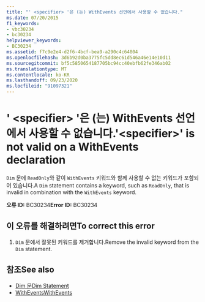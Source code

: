 ```yaml
---
title: "' <specifier> '은 (는) WithEvents 선언에서 사용할 수 없습니다."
ms.date: 07/20/2015
f1_keywords:
- vbc30234
- bc30234
helpviewer_keywords:
- BC30234
ms.assetid: f7c9e2e4-d2f6-4bcf-bea9-a290c4c64804
ms.openlocfilehash: 3d6b92d0ba3775fc5dd8ec61d546a46e14e10d11
ms.sourcegitcommit: bf5c5850654187705bc94cc40ebfb62fe346ab02
ms.translationtype: MT
ms.contentlocale: ko-KR
ms.lasthandoff: 09/23/2020
ms.locfileid: "91097321"
---
```

# <a name="specifier-is-not-valid-on-a-withevents-declaration"></a><span data-ttu-id="f1d3b-102">' \<specifier> '은 (는) WithEvents 선언에서 사용할 수 없습니다.</span><span class="sxs-lookup"><span data-stu-id="f1d3b-102">'\<specifier>' is not valid on a WithEvents declaration</span></span>

<span data-ttu-id="f1d3b-103">`Dim` 문에 `ReadOnly`와 같이 `WithEvents` 키워드와 함께 사용할 수 없는 키워드가 포함되어 있습니다.</span><span class="sxs-lookup"><span data-stu-id="f1d3b-103">A `Dim` statement contains a keyword, such as `ReadOnly`, that is invalid in combination with the `WithEvents` keyword.</span></span>  
  
 <span data-ttu-id="f1d3b-104">**오류 ID:** BC30234</span><span class="sxs-lookup"><span data-stu-id="f1d3b-104">**Error ID:** BC30234</span></span>  
  
## <a name="to-correct-this-error"></a><span data-ttu-id="f1d3b-105">이 오류를 해결하려면</span><span class="sxs-lookup"><span data-stu-id="f1d3b-105">To correct this error</span></span>  
  
1. <span data-ttu-id="f1d3b-106">`Dim` 문에서 잘못된 키워드를 제거합니다.</span><span class="sxs-lookup"><span data-stu-id="f1d3b-106">Remove the invalid keyword from the `Dim` statement.</span></span>  
  
## <a name="see-also"></a><span data-ttu-id="f1d3b-107">참조</span><span class="sxs-lookup"><span data-stu-id="f1d3b-107">See also</span></span>

- [<span data-ttu-id="f1d3b-108">Dim 문</span><span class="sxs-lookup"><span data-stu-id="f1d3b-108">Dim Statement</span></span>](../language-reference/statements/dim-statement.md)
- [<span data-ttu-id="f1d3b-109">WithEvents</span><span class="sxs-lookup"><span data-stu-id="f1d3b-109">WithEvents</span></span>](../language-reference/modifiers/withevents.md)
